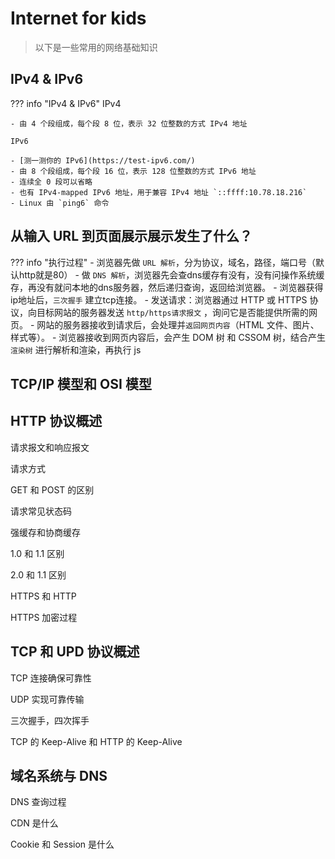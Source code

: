 # Internet for kids
> 以下是一些常用的网络基础知识

## IPv4 & IPv6
??? info "IPv4 & IPv6"
    IPv4

    - 由 4 个段组成，每个段 8 位，表示 32 位整数的方式 IPv4 地址

    IPv6 

    - [测一测你的 IPv6](https://test-ipv6.com/)
    - 由 8 个段组成，每个段 16 位，表示 128 位整数的方式 IPv6 地址
    - 连续全 0 段可以省略
    - 也有 IPv4-mapped IPv6 地址，用于兼容 IPv4 地址 `::ffff:10.78.18.216`
    - Linux 由 `ping6` 命令
## 从输入 URL 到页面展示展示发生了什么？
??? info "执行过程"
    - 浏览器先做 `URL 解析`，分为协议，域名，路径，端口号（默认http就是80）
    - 做 `DNS 解析`，浏览器先会查dns缓存有没有，没有问操作系统缓存，再没有就问本地的dns服务器，然后递归查询，返回给浏览器。
    - 浏览器获得ip地址后，`三次握手` 建立tcp连接。
    - 发送请求：浏览器通过 HTTP 或 HTTPS 协议，向目标网站的服务器发送 `http/https请求报文` ，询问它是否能提供所需的网页。
    - 网站的服务器接收到请求后，会处理并`返回网页内容`（HTML 文件、图片、样式等）。
    - 浏览器接收到网页内容后，会产生 DOM 树 和 CSSOM 树，结合产生 `渲染树` 进行解析和渲染，再执行 js
## TCP/IP 模型和 OSI 模型

## HTTP 协议概述
请求报文和响应报文

请求方式

GET 和 POST 的区别

请求常见状态码

强缓存和协商缓存

1.0 和 1.1 区别

2.0 和 1.1 区别

HTTPS 和 HTTP

HTTPS 加密过程

## TCP 和 UPD 协议概述
TCP 连接确保可靠性

UDP 实现可靠传输

三次握手，四次挥手

TCP 的 Keep-Alive 和 HTTP 的 Keep-Alive

## 域名系统与 DNS
DNS 查询过程

CDN 是什么

Cookie 和 Session 是什么


